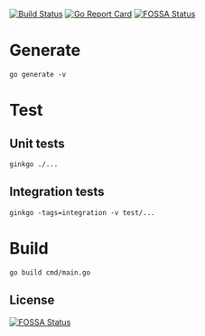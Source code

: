 [![Build Status](https://github.com/ezh/wireguard-grpc/actions/workflows/go.yml/badge.svg)](https://github.com/ezh/wireguard-grpc/actions?query=workflow%3Ago)
[![Go Report Card](https://goreportcard.com/badge/github.com/ezh/wireguard-grpc)](https://goreportcard.com/report/github.com/ezh/wireguard-grpc)
[![FOSSA Status](https://app.fossa.com/api/projects/git%2Bgithub.com%2Fezh%2Fwireguard-grpc.svg?type=shield)](https://app.fossa.com/projects/git%2Bgithub.com%2Fezh%2Fwireguard-grpc?ref=badge_shield)

# Generate

`go generate -v`

# Test

## Unit tests

`ginkgo ./...`

## Integration tests

`ginkgo -tags=integration -v test/...`

# Build

`go build cmd/main.go`


## License
[![FOSSA Status](https://app.fossa.com/api/projects/git%2Bgithub.com%2Fezh%2Fwireguard-grpc.svg?type=large)](https://app.fossa.com/projects/git%2Bgithub.com%2Fezh%2Fwireguard-grpc?ref=badge_large)